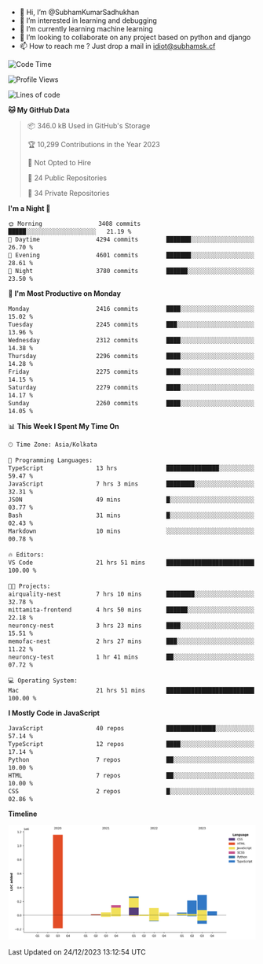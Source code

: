 - 👋 Hi, I’m @SubhamKumarSadhukhan
- 👀 I’m interested in learning and debugging
- 🌱 I’m currently learning machine learning
- 💞️ I’m looking to collaborate on any project based on python and django
- 📫 How to reach me ?
      Just drop a mail in idiot@subhamsk.cf

<!---
SubhamKumarSadhukhan/SubhamKumarSadhukhan is a ✨ special ✨ repository because its `README.md` (this file) appears on your GitHub profile.
You can click the Preview link to take a look at your changes.
--->


<!--START_SECTION:waka-->
![Code Time](http://img.shields.io/badge/Code%20Time-1%2C782%20hrs%2046%20mins-blue)

![Profile Views](http://img.shields.io/badge/Profile%20Views-0-blue)

![Lines of code](https://img.shields.io/badge/From%20Hello%20World%20I%27ve%20Written-2.4%20million%20lines%20of%20code-blue)

**🐱 My GitHub Data** 

> 📦 346.0 kB Used in GitHub's Storage 
 > 
> 🏆 10,299 Contributions in the Year 2023
 > 
> 🚫 Not Opted to Hire
 > 
> 📜 24 Public Repositories 
 > 
> 🔑 34 Private Repositories 
 > 
**I'm a Night 🦉** 

```text
🌞 Morning                3408 commits        █████░░░░░░░░░░░░░░░░░░░░   21.19 % 
🌆 Daytime                4294 commits        ███████░░░░░░░░░░░░░░░░░░   26.70 % 
🌃 Evening                4601 commits        ███████░░░░░░░░░░░░░░░░░░   28.61 % 
🌙 Night                  3780 commits        ██████░░░░░░░░░░░░░░░░░░░   23.50 % 
```
📅 **I'm Most Productive on Monday** 

```text
Monday                   2416 commits        ████░░░░░░░░░░░░░░░░░░░░░   15.02 % 
Tuesday                  2245 commits        ███░░░░░░░░░░░░░░░░░░░░░░   13.96 % 
Wednesday                2312 commits        ████░░░░░░░░░░░░░░░░░░░░░   14.38 % 
Thursday                 2296 commits        ████░░░░░░░░░░░░░░░░░░░░░   14.28 % 
Friday                   2275 commits        ████░░░░░░░░░░░░░░░░░░░░░   14.15 % 
Saturday                 2279 commits        ████░░░░░░░░░░░░░░░░░░░░░   14.17 % 
Sunday                   2260 commits        ████░░░░░░░░░░░░░░░░░░░░░   14.05 % 
```


📊 **This Week I Spent My Time On** 

```text
🕑︎ Time Zone: Asia/Kolkata

💬 Programming Languages: 
TypeScript               13 hrs              ███████████████░░░░░░░░░░   59.47 % 
JavaScript               7 hrs 3 mins        ████████░░░░░░░░░░░░░░░░░   32.31 % 
JSON                     49 mins             █░░░░░░░░░░░░░░░░░░░░░░░░   03.77 % 
Bash                     31 mins             █░░░░░░░░░░░░░░░░░░░░░░░░   02.43 % 
Markdown                 10 mins             ░░░░░░░░░░░░░░░░░░░░░░░░░   00.78 % 

🔥 Editors: 
VS Code                  21 hrs 51 mins      █████████████████████████   100.00 % 

🐱‍💻 Projects: 
airquality-nest          7 hrs 10 mins       ████████░░░░░░░░░░░░░░░░░   32.78 % 
mittamita-frontend       4 hrs 50 mins       ██████░░░░░░░░░░░░░░░░░░░   22.18 % 
neuroncy-nest            3 hrs 23 mins       ████░░░░░░░░░░░░░░░░░░░░░   15.51 % 
memofac-nest             2 hrs 27 mins       ███░░░░░░░░░░░░░░░░░░░░░░   11.22 % 
neuroncy-test            1 hr 41 mins        ██░░░░░░░░░░░░░░░░░░░░░░░   07.72 % 

💻 Operating System: 
Mac                      21 hrs 51 mins      █████████████████████████   100.00 % 
```

**I Mostly Code in JavaScript** 

```text
JavaScript               40 repos            ██████████████░░░░░░░░░░░   57.14 % 
TypeScript               12 repos            ████░░░░░░░░░░░░░░░░░░░░░   17.14 % 
Python                   7 repos             ██░░░░░░░░░░░░░░░░░░░░░░░   10.00 % 
HTML                     7 repos             ██░░░░░░░░░░░░░░░░░░░░░░░   10.00 % 
CSS                      2 repos             █░░░░░░░░░░░░░░░░░░░░░░░░   02.86 % 
```



**Timeline**

![Lines of Code chart](https://raw.githubusercontent.com/SubhamKumarSadhukhan/SubhamKumarSadhukhan/main/assets/bar_graph.png)


 Last Updated on 24/12/2023 13:12:54 UTC
<!--END_SECTION:waka-->

